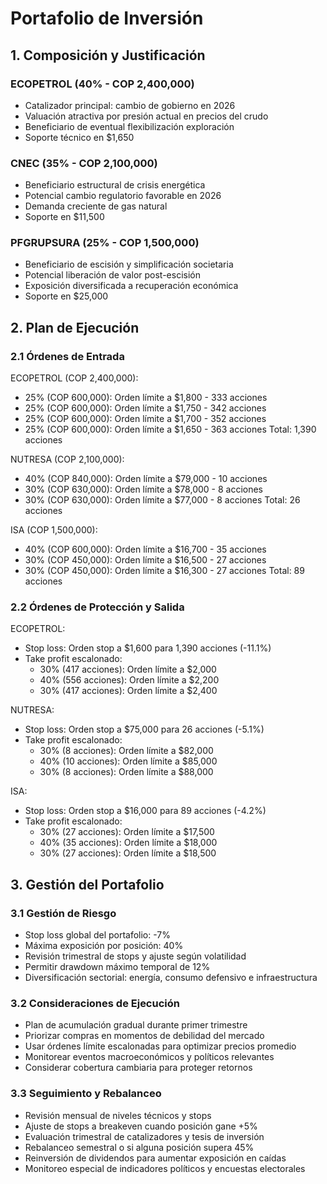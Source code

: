 # Portafolio de Inversión

## 1. Composición y Justificación

### ECOPETROL (40% - COP 2,400,000)
- Catalizador principal: cambio de gobierno en 2026
- Valuación atractiva por presión actual en precios del crudo
- Beneficiario de eventual flexibilización exploración
- Soporte técnico en $1,650

### CNEC (35% - COP 2,100,000)
- Beneficiario estructural de crisis energética
- Potencial cambio regulatorio favorable en 2026
- Demanda creciente de gas natural
- Soporte en $11,500

### PFGRUPSURA (25% - COP 1,500,000)
- Beneficiario de escisión y simplificación societaria
- Potencial liberación de valor post-escisión
- Exposición diversificada a recuperación económica
- Soporte en $25,000

## 2. Plan de Ejecución

### 2.1 Órdenes de Entrada

ECOPETROL (COP 2,400,000):

- 25% (COP 600,000): Orden límite a $1,800 - 333 acciones
- 25% (COP 600,000): Orden límite a $1,750 - 342 acciones
- 25% (COP 600,000): Orden límite a $1,700 - 352 acciones
- 25% (COP 600,000): Orden límite a $1,650 - 363 acciones
  Total: 1,390 acciones

NUTRESA (COP 2,100,000):

- 40% (COP 840,000): Orden límite a $79,000 - 10 acciones
- 30% (COP 630,000): Orden límite a $78,000 - 8 acciones
- 30% (COP 630,000): Orden límite a $77,000 - 8 acciones
  Total: 26 acciones

ISA (COP 1,500,000):

- 40% (COP 600,000): Orden límite a $16,700 - 35 acciones
- 30% (COP 450,000): Orden límite a $16,500 - 27 acciones
- 30% (COP 450,000): Orden límite a $16,300 - 27 acciones
  Total: 89 acciones

### 2.2 Órdenes de Protección y Salida

ECOPETROL:

- Stop loss: Orden stop a $1,600 para 1,390 acciones (-11.1%)
- Take profit escalonado:
  - 30% (417 acciones): Orden límite a $2,000
  - 40% (556 acciones): Orden límite a $2,200
  - 30% (417 acciones): Orden límite a $2,400

NUTRESA:

- Stop loss: Orden stop a $75,000 para 26 acciones (-5.1%)
- Take profit escalonado:
  - 30% (8 acciones): Orden límite a $82,000
  - 40% (10 acciones): Orden límite a $85,000
  - 30% (8 acciones): Orden límite a $88,000

ISA:

- Stop loss: Orden stop a $16,000 para 89 acciones (-4.2%)
- Take profit escalonado:
  - 30% (27 acciones): Orden límite a $17,500
  - 40% (35 acciones): Orden límite a $18,000
  - 30% (27 acciones): Orden límite a $18,500

## 3. Gestión del Portafolio

### 3.1 Gestión de Riesgo

- Stop loss global del portafolio: -7%
- Máxima exposición por posición: 40%
- Revisión trimestral de stops y ajuste según volatilidad
- Permitir drawdown máximo temporal de 12%
- Diversificación sectorial: energía, consumo defensivo e infraestructura

### 3.2 Consideraciones de Ejecución

- Plan de acumulación gradual durante primer trimestre
- Priorizar compras en momentos de debilidad del mercado
- Usar órdenes límite escalonadas para optimizar precios promedio
- Monitorear eventos macroeconómicos y políticos relevantes
- Considerar cobertura cambiaria para proteger retornos

### 3.3 Seguimiento y Rebalanceo

- Revisión mensual de niveles técnicos y stops
- Ajuste de stops a breakeven cuando posición gane +5%
- Evaluación trimestral de catalizadores y tesis de inversión
- Rebalanceo semestral o si alguna posición supera 45%
- Reinversión de dividendos para aumentar exposición en caídas
- Monitoreo especial de indicadores políticos y encuestas electorales
